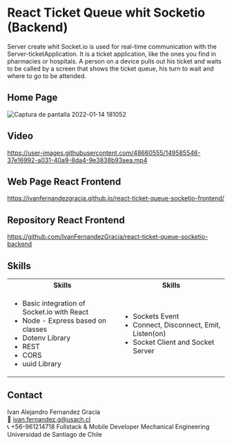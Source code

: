 # React Ticket Queue whit Socketio (Backend)
Server create whit Socket.io is used for real-time communication with the Server-ticketApplication.
It is a ticket application, like the ones you find in pharmacies or hospitals. A person on a device pulls out his ticket and waits to be called by a screen that shows the ticket queue, his turn to wait and where to go to be attended. 

## Home Page
![Captura de pantalla 2022-01-14 181052](https://user-images.githubusercontent.com/48660555/149585794-7dfcfc14-69f0-4888-b23e-b03c9e49783e.png)

## Video
https://user-images.githubusercontent.com/48660555/149585546-37e16992-a031-40a9-8da4-9e3838b93aea.mp4

## Web Page React Frontend
https://ivanfernandezgracia.github.io/react-ticket-queue-socketio-frontend/

## Repository React Frontend
https://github.com/IvanFernandezGracia/react-ticket-queue-socketio-backend

<!-- Tech -->
## Skills
<table>
  <tbody>
    <tr>
      <th align="center">Skills</th>
      <th align="center">Skills</th>      
    </tr>
        <td>
        <ul>
          <li>Basic integration of Socket.io with React</li>                     
          <li>Node - Express based on classes</li>                     
          <li>Dotenv Library</li>  
          <li>REST</li>
          <li>CORS</li>                     
          <li>uuid Library</li>  
        </ul>
      </td>    
        <td>
        <ul>
          <li>Sockets Event</li>                     
          <li>Connect, Disconnect, Emit, Listen(on)</li>                     
          <li>Socket Client and Socket Server</li>                   
        </ul>
      </td>
  </tbody>
</table>

<!-- CONTACT -->
## Contact
Ivan Alejandro Fernandez Gracia  
:email: ivan.fernandez.g@usach.cl  
:telephone_receiver: +56-961214718
Fullstack & Mobile Developer
Mechanical Engineering  
Universidad de Santiago de Chile
